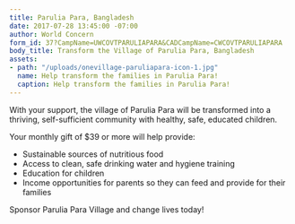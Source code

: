 ```yaml
---
title: Parulia Para, Bangladesh
date: 2017-07-28 13:45:00 -07:00
author: World Concern
form_id: 37?CampName=UWCOVTPARULIAPARA&CADCampName=CWCOVTPARULIAPARA
body_title: Transform the Village of Parulia Para, Bangladesh
assets:
- path: "/uploads/onevillage-paruliapara-icon-1.jpg"
  name: Help transform the families in Parulia Para!
  caption: Help transform the families in Parulia Para!
---
```


With your support, the village of Parulia Para will be transformed into a thriving, self-sufficient community with healthy, safe, educated children. 

Your monthly gift of $39 or more will help provide:

* Sustainable sources of nutritious food
* Access to clean, safe drinking water and hygiene training
* Education for children
* Income opportunities for parents so they can feed and provide for their families

Sponsor Parulia Para Village and change lives today!
